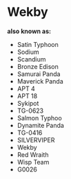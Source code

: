# Wekby

**also known as:**
- Satin Typhoon
- Sodium
- Scandium
- Bronze Edison
- Samurai Panda
- Maverick Panda
- APT 4
- APT 18
- Sykipot
- TG-0623
- Salmon Typhoo
- Dynamite Panda
- TG-0416
- SILVERVIPER
- Wekby
- Red Wraith
- Wisp Team
- G0026

